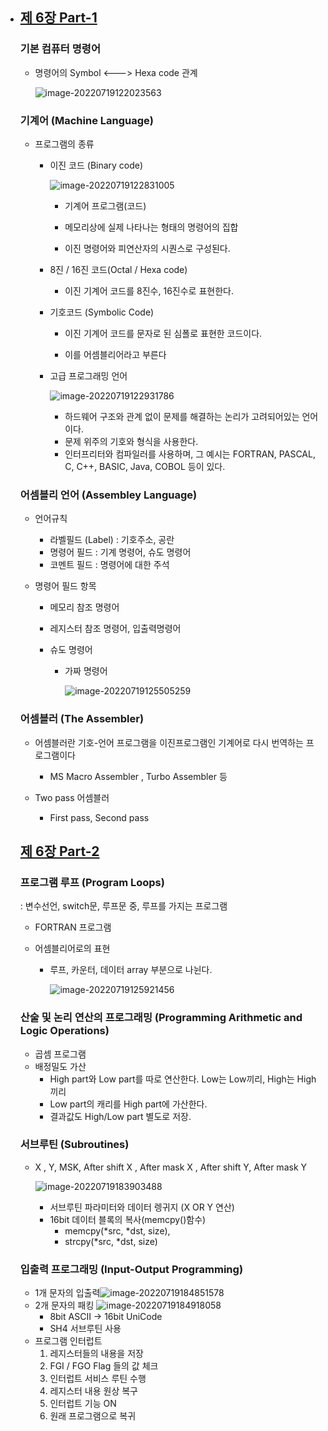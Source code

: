 - ## [제 6장 Part-1](https://www.youtube.com/watch?v=bx3qZQb0LL8&list=PLc8fQ-m7b1hCHTT7VH2oo0Ng7Et096dYc&index=14)

  ### 기본 컴퓨터 명령어

  - 명령어의  Symbol <---> Hexa code 관계

    <img src="C:\Users\multicampus\AppData\Roaming\Typora\typora-user-images\image-20220719122023563.png" alt="image-20220719122023563" style="zoom:%;" />

  

  ### 기계어 (Machine Language)

  - 프로그램의 종류

    - 이진 코드 (Binary code)

      ![image-20220719122831005](C:\Users\multicampus\AppData\Roaming\Typora\typora-user-images\image-20220719122831005.png)

      - 기계어 프로그램(코드)

      - 메모리상에 실제 나타나는 형태의 명령어의 집합

      - 이진 명령어와 피연산자의 시퀀스로 구성된다. 

        

    - 8진 / 16진 코드(Octal / Hexa code)

      - 이진 기계어 코드를 8진수, 16진수로 표현한다.

        

    - 기호코드 (Symbolic Code)

      - 이진 기계어 코드를 문자로 된 심폴로 표현한 코드이다. 

      - 이를 어셈블리어라고 부른다

        

    - 고급 프로그래밍 언어

      ![image-20220719122931786](C:\Users\multicampus\AppData\Roaming\Typora\typora-user-images\image-20220719122931786.png)

      - 하드웨어 구조와 관계 없이 문제를 해결하는 논리가 고려되어있는 언어이다. 
      - 문제 위주의 기호와 형식을 사용한다.
      - 인터프리터와 컴파일러를 사용하며, 그 예시는 FORTRAN, PASCAL, C, C++, BASIC, Java, COBOL 등이 있다. 

  

  


  ### 어셈블리 언어 (Assembley Language)

  - 언어규칙
    - 라벨필드 (Label) : 기호주소, 공란
    - 명령어 필드 : 기계 명령어, 슈도 명령어
    - 코멘트 필드 : 명령어에 대한 주석

  - 명령어 필드 항목
    - 메모리 참조 명령어
    
    - 레지스터 참조 명령어, 입출력명령어
    
    - 슈도 명령어
      - 가짜 명령어
      
        ![image-20220719125505259](C:\Users\multicampus\AppData\Roaming\Typora\typora-user-images\image-20220719125505259.png)


  ### 어셈블러 (The Assembler)

  - 어셈블러란 기호-언어 프로그램을 이진프로그램인 기계어로 다시 번역하는 프로그램이다

    - MS Macro Assembler , Turbo Assembler 등

  - Two pass 어셈블러

    - First pass, Second pass

    

  ## [제 6장 Part-2](https://www.youtube.com/watch?v=hXKSCzaYCXk&list=PLc8fQ-m7b1hCHTT7VH2oo0Ng7Et096dYc&index=15)

  ### 프로그램 루프 (Program Loops)

  : 변수선언, switch문, 루프문 중, 루프를 가지는 프로그램

  - FORTRAN 프로그램

  - 어셈블리어로의 표현

    - 루프, 카운터, 데이터 array 부분으로 나뉜다. 

      ![image-20220719125921456](C:\Users\multicampus\AppData\Roaming\Typora\typora-user-images\image-20220719125921456.png)

  ### 산술 및 논리 연산의 프로그래밍 (Programming Arithmetic and Logic Operations)

  - 곱셈 프로그램
  - 배정밀도 가산
    - High part와 Low part를 따로 연산한다. Low는 Low끼리, High는 High끼리
    - Low part의 캐리를 High part에 가산한다. 
    - 결과값도 High/Low part 별도로 저장.


  ### 서브루틴 (Subroutines)

  - X , Y, MSK, After shift X , After mask X , After shift Y, After mask Y

    ![image-20220719183903488](C:\Users\multicampus\AppData\Roaming\Typora\typora-user-images\image-20220719183903488.png)

    - 서브루틴 파라미터와 데이터 렝귀지 (X OR Y 연산)
    - 16bit 데이터 블록의 복사(memcpy()함수)
      - memcpy(*src, *dst, size), 
      - strcpy(*src, *dst, size)

  ### 입출력 프로그래밍 (Input-Output Programming)

  - 1개 문자의 입출력![image-20220719184851578](C:\Users\multicampus\AppData\Roaming\Typora\typora-user-images\image-20220719184851578.png)
  - 2개 문자의 패킹 ![image-20220719184918058](C:\Users\multicampus\AppData\Roaming\Typora\typora-user-images\image-20220719184918058.png) 
    - 8bit ASCII -> 16bit  UniCode
    - SH4 서브루틴 사용
  - 프로그램 인터럽트
    1. 레지스터들의 내용을 저장
    2. FGI / FGO Flag 들의 값 체크
    3. 인터럽트 서비스 루틴 수행
    4. 레지스터 내용 원상 복구
    5. 인터럽트 기능 ON
    6. 원래 프로그램으로 복귀
